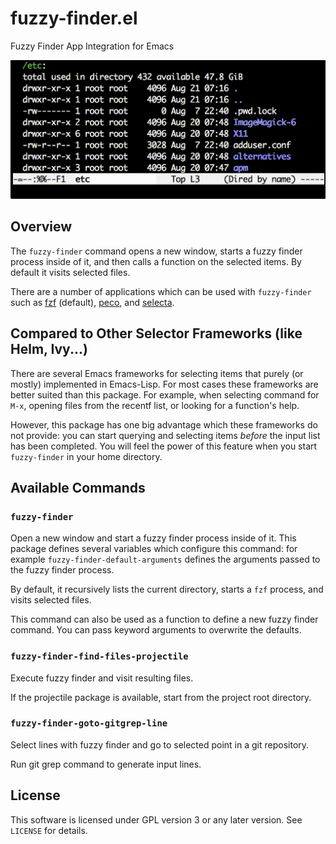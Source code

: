 fuzzy-finder.el
===============

Fuzzy Finder App Integration for Emacs

![cap](cap.gif)


Overview
--------

The `fuzzy-finder` command opens a new window, starts a fuzzy finder
process inside of it, and then calls a function on the selected items.
By default it visits selected files.

There are a number of applications which can be used with `fuzzy-finder`
such as [fzf][] (default), [peco], and [selecta][].



Compared to Other Selector Frameworks (like Helm, Ivy...)
---------------------------------------------------------

There are several Emacs frameworks for selecting items that purely (or mostly)
implemented in Emacs-Lisp.
For most cases these frameworks are better suited than this package.
For example, when selecting command for `M-x`, opening files from the recentf
list, or looking for a function's help.

However, this package has one big advantage which these frameworks do not
provide: you can start querying and selecting items *before* the input list has
been completed.
You will feel the power of this feature when you start `fuzzy-finder` in
your home directory.


Available Commands
------------------


### `fuzzy-finder`

Open a new window and start a fuzzy finder process inside of it.
This package defines several variables which configure this command:
for example `fuzzy-finder-default-arguments` defines the arguments passed
to the fuzzy finder process.

By default, it recursively lists the current directory, starts a `fzf` process, and visits selected files.

This command can also be used as a function to define a new fuzzy finder command.
You can pass keyword arguments to overwrite the defaults.


### `fuzzy-finder-find-files-projectile`

Execute fuzzy finder and visit resulting files.

If the projectile package is available, start from the project root directory.

### `fuzzy-finder-goto-gitgrep-line`

Select lines with fuzzy finder and go to selected point in a git repository.

Run git grep command to generate input lines.


License
-------

This software is licensed under GPL version 3 or any later version.
See `LICENSE` for details.


[fzf]: https://github.com/junegunn/fzf
[peco]: https://github.com/peco/peco
[selecta]: https://github.com/garybernhardt/selecta
